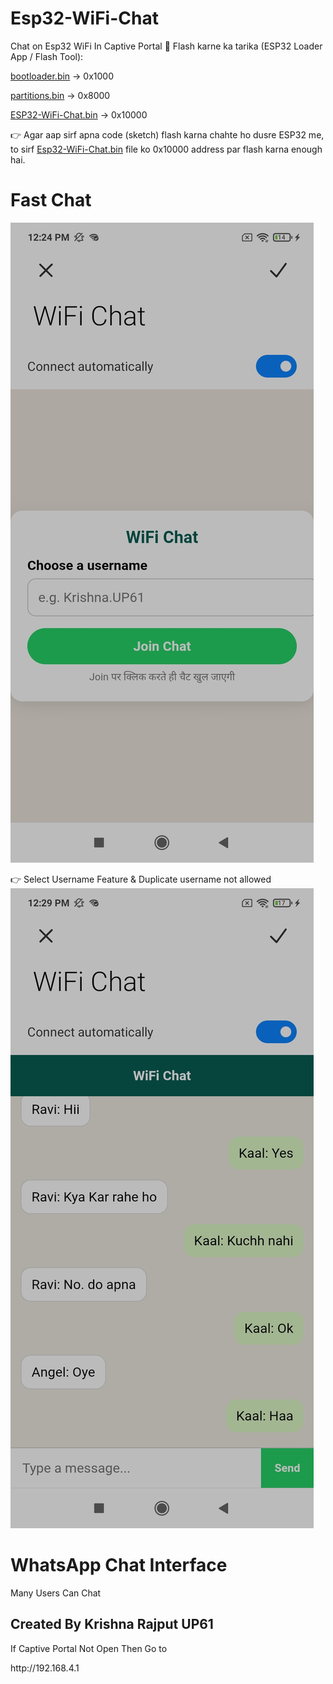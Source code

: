 # Esp32-WiFi-Chat
Chat on Esp32 WiFi In Captive Portal
🔹 Flash karne ka tarika (ESP32 Loader App / Flash Tool):

<a href="https://github.com/esp32king/Esp32-WiFi-Chat/raw/refs/heads/main/bootloader.bin">bootloader.bin</a> → 0x1000

<a href="https://github.com/esp32king/Esp32-WiFi-Chat/raw/refs/heads/main/bootloader.bin">partitions.bin</a> → 0x8000

<a href="https://github.com/esp32king/Esp32-WiFi-Chat/raw/refs/heads/main/Esp32-WiFi-Chat-On-Captive-Portal.bin">ESP32-WiFi-Chat.bin</a> → 0x10000


👉 Agar aap sirf apna code (sketch) flash karna chahte ho dusre ESP32 me, to sirf <a href="https://github.com/esp32king/Esp32-WiFi-Chat/raw/refs/heads/main/Esp32-WiFi-Chat-On-Captive-Portal.bin">Esp32-WiFi-Chat.bin</a> file ko 0x10000 address par flash karna enough hai.
# Fast Chat
<img src="https://raw.githubusercontent.com/esp32king/Esp32-WiFi-Chat/refs/heads/main/Files/ScreenShot2.jpg"></img>

👉 Select Username Feature & Duplicate username not allowed
<img src="https://raw.githubusercontent.com/esp32king/Esp32-WiFi-Chat/refs/heads/main/Files/ScreenShot.jpg"></img>


# WhatsApp Chat Interface 

Many Users Can Chat 

<h2>Created By Krishna Rajput UP61</h2>
If Captive Portal Not Open Then Go to <p>http://192.168.4.1</p>
